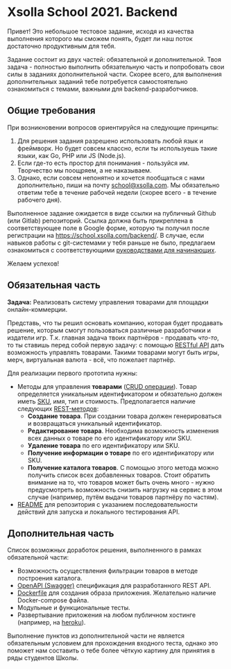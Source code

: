 # Xsolla School 2021. Backend

Привет! Это небольшое тестовое задание, исходя из качества выполнения которого мы сможем понять, будет ли наш поток достаточно продуктивным для тебя.

Задание состоит из двух частей: обязательной и дополнительной. 
Твоя задача - полностью выполнить обязательную часть и попробовать свои силы в заданиях дополнительной части. Скорее всего, для выполнения дополнительных заданий тебе потребуется самостоятельно ознакомиться с темами, важными для backend-разработчиков.

## Общие требования

При возникновении вопросов ориентируйся на следующие принципы:
1. Для решения задания разрешено использовать любой язык и фреймворк. Но будет совсем классно, если ты используешь такие языки, как Go, PHP или JS (Node.js).
2. Если где-то есть простор для понимания - пользуйся им. Творчество мы поощряем, а не наказываем.
3. Однако, если совсем непонятно и хочется пообщаться с нами дополнительно, пиши на почту school@xsolla.com. Мы обязательно ответим тебе в течение рабочей недели (скорее всего - в течение рабочего дня).

Выполненное задание ожидается в виде ссылки на публичный Github (или Gitlab) репозиторий. Ссылка должна быть прикреплена в соответствующее поле в Google форме, которую ты получил после регистрации на https://school.xsolla.com/backend/. В случае, если навыков работы с git-системами у тебя раньше не было, предлагаем ознакомиться с соответствующими [руководствами для начинающих](https://proglib.io/p/git-for-half-an-hour). 

Желаем успехов!

## Обязательная часть

**Задача:** Реализовать систему управления товарами для площадки онлайн-коммерции. 

Представь, что ты решил основать компанию, которая будет продавать решение, которым смогут пользоваться различные разработчики и издатели игр. Т.к. главная задача твоих партнёров - продавать *что-то*, то ты ставишь перед собой первую задачу: с помощью [RESTful API](https://searchapparchitecture.techtarget.com/definition/RESTful-API) дать возможность управлять товарами. Такими товарами могут быть игры, мерч, виртуальная валюта - всё, что пожелает партнёр. 

Для реализации первого прототипа нужны:
- Методы для управления **товарами** ([CRUD операции](https://ru.wikipedia.org/wiki/CRUD)). Товар определяется уникальным идентификатором и обязательно должен иметь [SKU](https://ru.wikipedia.org/wiki/SKU), имя, тип и стоимость. Предполагается наличие следующих [REST-методов](https://restfulapi.net/http-methods):
  - **Создание товара**. При создании товара должен генерироваться и возвращаться уникальный идентификатор.
  - **Редактирование товара**. Необходима возможность изменения всех данных о товаре по его идентификатору или SKU.
  - **Удаление товара** по его идентификатору или SKU. 
  - **Получение информации о товаре** по его идентификатору или SKU.
  - **Получение каталога товаров**. C помощью этого метода можно получить список всех добавленных товаров. Стоит обратить внимание на то, что товаров может быть очень много - нужно предусмотреть возможность снизить нагрузку на сервис в этом случае (например, путём выдачи товаров партнёру по частям).
- [README](https://techrocks.ru/2019/04/16/good-readme-on-github/) для репозитория с указанием последовательности действий для запуска и локального тестирования API.


## Дополнительная часть

Cписок возможных доработок решения, выполненного в рамках обязательной части:

- Возможность осуществления фильтрации товаров в методе построения каталога.
- [OpenAPI (Swagger)](https://starkovden.github.io/introduction-openapi-and-swagger.html) спецификация для разработанного REST API.
- [Dockerfile](https://www.youtube.com/watch?v=QF4ZF857m44) для создания образа приложения. Желательно наличие Docker-compose файлa.
- Модульные и функциональные тесты. 
- Развертывание приложения на любом публичном хостинге (например, на [heroku](https://www.heroku.com/)).

Выполнение пунктов из дополнительной части не является обязательным условием для прохождения входного теста, однако это поможет нам составить о тебе более чёткую картину для принятия в ряды студентов Школы.

